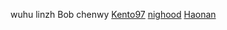 wuhu
linzh
Bob
chenwy
[Kento97](https://github.com/Kento97)
[nighood](https://github.com/nighood)
[Haonan](https://github.com/Haonan-Zhang)

